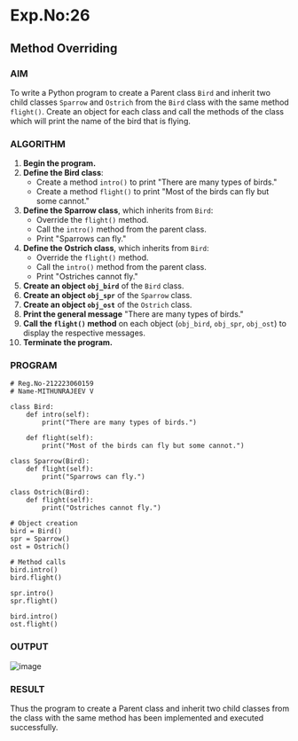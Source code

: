 # Exp.No:26  
## Method Overriding

### AIM  
To write a Python program to create a Parent class `Bird` and inherit two child classes `Sparrow` and `Ostrich` from the `Bird` class with the same method `flight()`. Create an object for each class and call the methods of the class which will print the name of the bird that is flying.


### ALGORITHM

1. **Begin the program.**
2. **Define the Bird class**:
   - Create a method `intro()` to print "There are many types of birds."
   - Create a method `flight()` to print "Most of the birds can fly but some cannot."
3. **Define the Sparrow class**, which inherits from `Bird`:
   - Override the `flight()` method.
   - Call the `intro()` method from the parent class.
   - Print "Sparrows can fly."
4. **Define the Ostrich class**, which inherits from `Bird`:
   - Override the `flight()` method.
   - Call the `intro()` method from the parent class.
   - Print "Ostriches cannot fly."
5. **Create an object `obj_bird`** of the `Bird` class.
6. **Create an object `obj_spr`** of the `Sparrow` class.
7. **Create an object `obj_ost`** of the `Ostrich` class.
8. **Print the general message** "There are many types of birds."
9. **Call the `flight()` method** on each object (`obj_bird`, `obj_spr`, `obj_ost`) to display the respective messages.
10. **Terminate the program.**



### PROGRAM

```
# Reg.No-212223060159
# Name-MITHUNRAJEEV V

class Bird:
    def intro(self):
        print("There are many types of birds.")

    def flight(self):
        print("Most of the birds can fly but some cannot.")

class Sparrow(Bird):
    def flight(self):
        print("Sparrows can fly.")

class Ostrich(Bird):
    def flight(self):
        print("Ostriches cannot fly.")

# Object creation
bird = Bird()
spr = Sparrow()
ost = Ostrich()

# Method calls
bird.intro()
bird.flight()

spr.intro()
spr.flight()

bird.intro()
ost.flight()

```

### OUTPUT
![image](https://github.com/user-attachments/assets/cfc6eb07-de05-47cd-bdd3-2e522311dc19)

### RESULT
Thus the program to create a Parent class and inherit two child classes from the class with the same method has been implemented and executed successfully.
